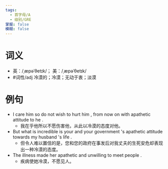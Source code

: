 ```yaml
---
tags:
  - 首字母/A
  - 级别/GRE
掌握: false
模糊: false
---
```

# 词义
- 英：/ˌæpəˈθetɪk/； 美：/ˌæpəˈθetɪk/
- #词性/adj  冷漠的；冷漠；无动于衷；淡漠
# 例句
- I care him so do not wish to hurt him , from now on with apathetic attitude to he .
	- 我在乎他所以不愿伤害他，从此以冷漠的态度对他。
- But what is incredible is your and your government 's apathetic attitude towards my husband 's life .
	- 但令人难以置信的是，您和您的政府在事发后对我丈夫的生死安危却表现出一种冷漠的态度。
- The illness made her apathetic and unwilling to meet people .
	- 疾病使她冷漠，不愿见人。
